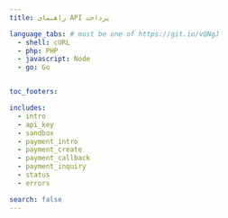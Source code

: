 ```yaml
---
title: راهنمای API پرداخت

language_tabs: # must be one of https://git.io/vQNgJ
  - shell: cURL
  - php: PHP
  - javascript: Node
  - go: Go


toc_footers:

includes:
  - intro
  - api_key
  - sandbox
  - payment_intro
  - payment_create
  - payment_callback
  - payment_inquiry
  - status
  - errors

search: false
---
```

